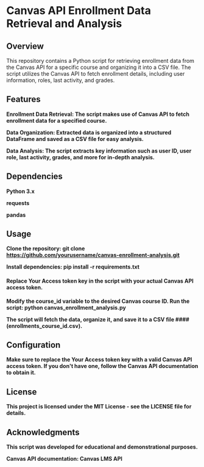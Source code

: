 # Canvas API Enrollment Data Retrieval and Analysis
## Overview
This repository contains a Python script for retrieving enrollment data from the Canvas API for a specific course and organizing it into a CSV file. The script utilizes the Canvas API to fetch enrollment details, including user information, roles, last activity, and grades.

## Features
<strong>Enrollment Data Retrieval:<strong/> The script makes use of Canvas API to fetch enrollment data for a specified course.

<strong> Data Organization: <strong/> Extracted data is organized into a structured DataFrame and saved as a CSV file for easy analysis.

<strong> Data Analysis: <strong/> The script extracts key information such as user ID, user role, last activity, grades, and more for in-depth analysis.

## Dependencies
Python 3.x

requests

pandas

## Usage
Clone the repository:
git clone https://github.com/yourusername/canvas-enrollment-analysis.git

Install dependencies:
pip install -r requirements.txt
#### Replace Your Access token key in the script with your actual Canvas API access token.

Modify the course_id variable to the desired Canvas course ID.
Run the script:
python canvas_enrollment_analysis.py

The script will fetch the data, organize it, and save it to a CSV file #### (enrollments_course_id.csv).

## Configuration
Make sure to replace the Your Access token key with a valid Canvas API access token. If you don't have one, follow the Canvas API documentation to obtain it.

## License
This project is licensed under the MIT License - see the LICENSE file for details.

## Acknowledgments
This script was developed for educational and demonstrational purposes.

Canvas API documentation: Canvas LMS API
